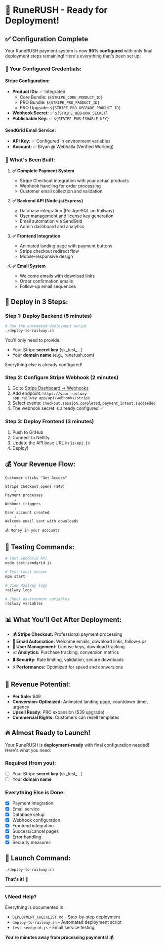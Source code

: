 # 🚀 RuneRUSH - Ready for Deployment!

## ✅ **Configuration Complete**

Your RuneRUSH payment system is now **95% configured** with only final deployment steps remaining! Here's everything that's been set up:

### 🔑 **Your Configured Credentials:**

#### **Stripe Configuration:**
- **Product IDs:** ✅ Integrated
  - Core Bundle: `${STRIPE_CORE_PRODUCT_ID}`
  - PRO Bundle: `${STRIPE_PRO_PRODUCT_ID}` 
  - PRO Upgrade: `${STRIPE_PRO_UPGRADE_PRODUCT_ID}`
- **Webhook Secret:** ✅ `${STRIPE_WEBHOOK_SECRET}`
- **Publishable Key:** ✅ `${STRIPE_PUBLISHABLE_KEY}`

#### **SendGrid Email Service:**
- **API Key:** ✅ Configured in environment variables
- **Account:** ✅ Bryan @ Webhalla (Verified Working)

### 🎯 **What's Been Built:**

1. **✅ Complete Payment System**
   - Stripe Checkout integration with your actual products
   - Webhook handling for order processing
   - Customer email collection and validation

2. **✅ Backend API (Node.js/Express)**
   - Database integration (PostgreSQL on Railway)
   - User management and license key generation
   - Email automation via SendGrid
   - Admin dashboard and analytics

3. **✅ Frontend Integration**
   - Animated landing page with payment buttons
   - Stripe checkout redirect flow
   - Mobile-responsive design

4. **✅ Email System**
   - Welcome emails with download links
   - Order confirmation emails
   - Follow-up email sequences

## 🚀 **Deploy in 3 Steps:**

### **Step 1: Deploy Backend (5 minutes)**
```bash
# Run the automated deployment script
./deploy-to-railway.sh
```

You'll only need to provide:
- Your Stripe **secret key** (sk_test_...)
- Your **domain name** (e.g., runerush.com)

Everything else is already configured!

### **Step 2: Configure Stripe Webhook (2 minutes)**
1. Go to [Stripe Dashboard → Webhooks](https://dashboard.stripe.com/webhooks)
2. Add endpoint: `https://your-railway-app.railway.app/api/webhooks/stripe`
3. Select events: `checkout.session.completed`, `payment_intent.succeeded`
4. The webhook secret is already configured ✅

### **Step 3: Deploy Frontend (3 minutes)**
1. Push to GitHub
2. Connect to Netlify
3. Update the API base URL in `js/api.js`
4. Deploy!

## 💰 **Your Revenue Flow:**

```
Customer clicks "Get Access" 
    ↓
Stripe Checkout opens ($49)
    ↓
Payment processes
    ↓
Webhook triggers
    ↓
User account created
    ↓
Welcome email sent with downloads
    ↓
💰 Money in your account!
```

## 🧪 **Testing Commands:**

```bash
# Test SendGrid API
node test-sendgrid.js

# Test local server
npm start

# View Railway logs
railway logs

# Check environment variables
railway variables
```

## 📊 **What You'll Get After Deployment:**

- **💰 Stripe Checkout:** Professional payment processing
- **📧 Email Automation:** Welcome emails, download links, follow-ups
- **👤 User Management:** License keys, download tracking
- **📈 Analytics:** Purchase tracking, conversion metrics
- **🔒 Security:** Rate limiting, validation, secure downloads
- **⚡ Performance:** Optimized for speed and conversions

## 🎯 **Revenue Potential:**

- **Per Sale:** $49
- **Conversion-Optimized:** Animated landing page, countdown timer, urgency
- **Upsell Ready:** PRO expansion ($39 upgrade)
- **Commercial Rights:** Customers can resell templates

## 🔥 **Almost Ready to Launch!**

Your RuneRUSH is **deployment-ready** with final configuration needed! Here's what you need:

### **Required (from you):**
- [ ] Your Stripe **secret key** (sk_test_...)
- [ ] Your **domain name**

### **Everything Else is Done:**
- [x] Payment integration
- [x] Email service
- [x] Database setup
- [x] Webhook configuration
- [x] Frontend integration
- [x] Success/cancel pages
- [x] Error handling
- [x] Security measures

## 🚀 **Launch Command:**

```bash
./deploy-to-railway.sh
```

**That's it!** 🎉

---

### 📞 **Need Help?**

Everything is documented in:
- `DEPLOYMENT_CHECKLIST.md` - Step-by-step deployment
- `deploy-to-railway.sh` - Automated deployment script
- `test-sendgrid.js` - Email service testing

**You're minutes away from processing payments! 💰**
